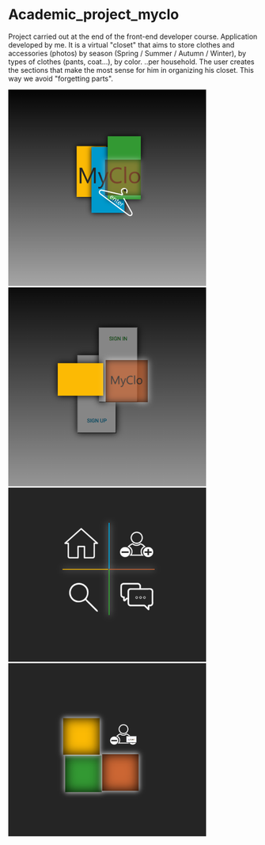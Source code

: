 ﻿# Academic_project_myclo
 
 Project carried out at the end of the front-end developer course. Application developed by me. It is a virtual "closet" that aims to store clothes and accessories (photos) by season (Spring / Summer / Autumn / Winter), by types of clothes (pants, coat...), by color. ..per household. The user creates the sections that make the most sense for him in organizing his closet. This way we avoid "forgetting parts".
 
<img src="assets/firstProject_myclo.png" width="400px"/>
<img src="assets/firstProject_myclo_2.png" width="400px"/>
<img src="assets/firstProject_myclo_5.png" width="400px"/>
<img src="assets/firstProject_myclo_8.png" width="400px"/>

